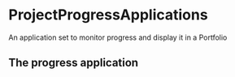 # ProjectProgressApplications
An application set to monitor progress and display it in a Portfolio

## The progress application 
